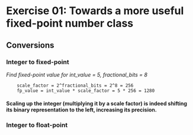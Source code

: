 # Exercise 01: Towards a more useful fixed-point number class

## Conversions
### Integer to fixed-point
*Find fixed-point value for int_value = 5, fractional_bits = 8*
```
	scale_factor = 2^fractional_bits = 2^8 = 256
	fp_value = int_value * scale_factor = 5 * 256 = 1280
```
<h4> Scaling up the integer (multiplying it by a scale factor) is indeed shifting its binary representation to the left, increasing its precision.</h4> 


### Integer to float-point
